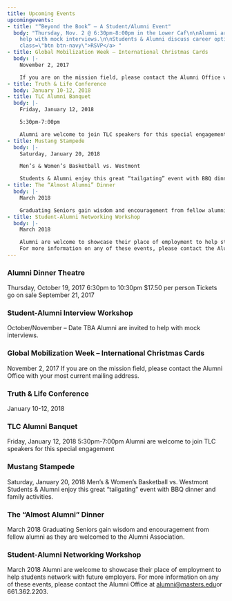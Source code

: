 ```yaml
---
title: Upcoming Events
upcomingevents:
- title: "“Beyond the Book” – A Student/Alumni Event"
  body: "Thursday, Nov. 2 @ 6:30pm-8:00pm in the Lower Caf\n\nAlumni are invited to
    help with mock interviews.\n\nStudents & Alumni discuss career options\n\n<a href=\"https://www.facebook.com/events/1464477856964817/?acontext=%7B%22action_history%22%3A%22%5b%7B%5C%22surface%5C%22%3A%5C%22page%5C%22%2C%5C%22mechanism%5C%22%3A%5C%22page_upcoming_events_card%5C%22%2C%5C%22extra_data%5C%22%3A%5b%5d%7D%5d%22%2C%22has_source%22%3Atrue%7D\"
    class=\"btn btn-navy\">RSVP</a> "
- title: Global Mobilization Week – International Christmas Cards
  body: |-
    November 2, 2017

    If you are on the mission field, please contact the Alumni Office with your most current mailing address.
- title: Truth & Life Conference
  body: January 10-12, 2018
- title: TLC Alumni Banquet
  body: |-
    Friday, January 12, 2018

    5:30pm-7:00pm

    Alumni are welcome to join TLC speakers for this special engagement
- title: Mustang Stampede
  body: |-
    Saturday, January 20, 2018

    Men’s & Women’s Basketball vs. Westmont

    Students & Alumni enjoy this great “tailgating” event with BBQ dinner and family activities.
- title: The “Almost Alumni” Dinner
  body: |-
    March 2018

    Graduating Seniors gain wisdom and encouragement from fellow alumni as they are welcomed to the Alumni Association.
- title: Student-Alumni Networking Workshop
  body: |-
    March 2018

    Alumni are welcome to showcase their place of employment to help students network with future employers.
    For more information on any of these events, please contact the Alumni Office at [alumni@masters.edu](mailto:alumni@masters.edu)or 661.362.2203.
---
```


### Alumni Dinner Theatre
Thursday, October 19, 2017
6:30pm to 10:30pm
$17.50 per person
Tickets go on sale September 21, 2017

### Student-Alumni Interview Workshop
October/November – Date TBA
Alumni are invited to help with mock interviews.

### Global Mobilization Week – International Christmas Cards
November 2, 2017
If you are on the mission field, please contact the Alumni Office with your most current mailing address.

### Truth & Life Conference
January 10-12, 2018

### TLC Alumni Banquet
Friday, January 12, 2018
5:30pm-7:00pm
Alumni are welcome to join TLC speakers for this special engagement

### Mustang Stampede
Saturday, January 20, 2018
Men’s & Women’s Basketball vs. Westmont
Students & Alumni enjoy this great “tailgating” event with BBQ dinner and family activities.

### The “Almost Alumni” Dinner
March 2018
Graduating Seniors gain wisdom and encouragement from fellow alumni as they are welcomed to the Alumni Association.

### Student-Alumni Networking Workshop
March 2018
Alumni are welcome to showcase their place of employment to help students network with future employers.
For more information on any of these events, please contact the Alumni Office at [alumni@masters.edu](mailto:alumni@masters.edu)or 661.362.2203.